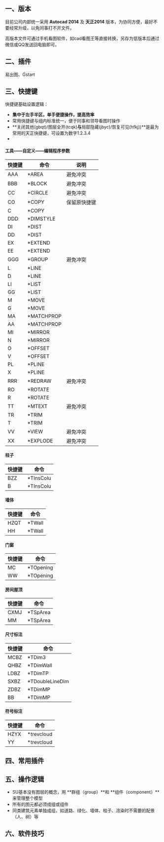 
## 一、版本
目前公司内部统一采用 **Autocad 2014** 及 **天正2014** 版本，为协同方便，最好不要经常升级，以免同事打不开文件。

高版本文件可通过手机看图软件，如cad看图王等直接转换，另存为低版本后通过微信或QQ发送回电脑即可。

## 二、插件
易出图、Gstart


## 三、快捷键
快捷键基础设置逻辑：
- **集中于左手半区，单手便捷操作，提高效率**
- 常用快捷键与组内标准统一，便于同事和领导看图时操作
- **关闭其他(gbqt)/图层全开(tcqk)**与**局部隐藏(jbyc)/恢复可见(hfkj))**是最为常用的天正快捷键，可设置为数字1.2.3.4
- 
#### 工具——自定义——编辑程序参数
| 快捷键 | 命令         | 说明         |
|--------|--------------|--------------|
| AAA    | *AREA        | 避免冲突     |
| BBB    | *BLOCK       | 避免冲突     |
| CC     | *CIRCLE      | 避免冲突     |
| CO     | *COPY        | 保留原快捷键 |
| C      | *COPY        |              |
| DDD    | *DIMSTYLE    |              |
| DI     | *DIST        |              |
| DD     | *DIST        |              |
| EX     | *EXTEND      |              |
| EE     | *EXTEND      |              |
| GGG    | *GROUP       | 避免冲突     |
| L      | *LINE        |              |
| D      | *LINE        |              |
| LI     | *LIST        |              |
| GG     | *LIST        |              |
| M      | *MOVE        |              |
| G      | *MOVE        |              |
| MA     | *MATCHPROP   |              |
| AA     | *MATCHPROP   |              |
| MI     | *MIRROR      |              |
| N      | *MIRROR      |              |
| O      | *OFFSET      |              |
| V      | *OFFSET      |              |
| PL     | *PLINE       |              |
| X      | *PLINE       |              |
| RRR    | *REDRAW      | 避免冲突     |
| RO     | *ROTATE      |              |
| R      | *ROTATE      |              |
| TT     | *MTEXT       | 避免冲突     |
| TR     | *TRIM        |              |
| T      | *TRIM        |              |
| VV     | *VIEW        | 避免冲突     |
| XX     | *EXPLODE     | 避免冲突     |

#### 柱子
| 快捷键 | 命令       |
|--------|------------|
| BZZ    | *TInsColu  |
| B      | *TInsColu  |

#### 墙体
| 快捷键 | 命令    |
|--------|---------|
| HZQT   | *TWall  |
| HH     | *TWall  |

#### 门窗
| 快捷键 | 命令       |
|--------|------------|
| MC     | *TOpening |
| WW     | *TOpening |

#### 房间屋顶
| 快捷键 | 命令      |
|--------|-----------|
| CXMJ   | *TSpArea |
| MM     | *TSpArea |

#### 尺寸标注
| 快捷键 | 命令              |
|--------|-------------------|
| MCBZ   | *TDim3           |
| QHBZ   | *TDimWall        |
| LDBZ   | *TDimTP          |
| SXBZ   | *TDoubleLineDim  |
| ZDBZ   | *TDimMP          |
| BB     | *TDimMP          |

#### 符号标注
| 快捷键 | 命令        |
|--------|-------------|
| HZYX   | *trevcloud |
| YY     | *trevcloud |

## 四、常用插件

## 五、操作逻辑
- SU基本没有图层的概念，用 **群组（group）**和 **组件（component）**来管理整个模型
- 所有的图元都必须成组或组件
- 同类建筑元素单独成组，如道路、绿化、墙体、柱子、渲染时不需要的配景（人、树）等

## 六、软件技巧
